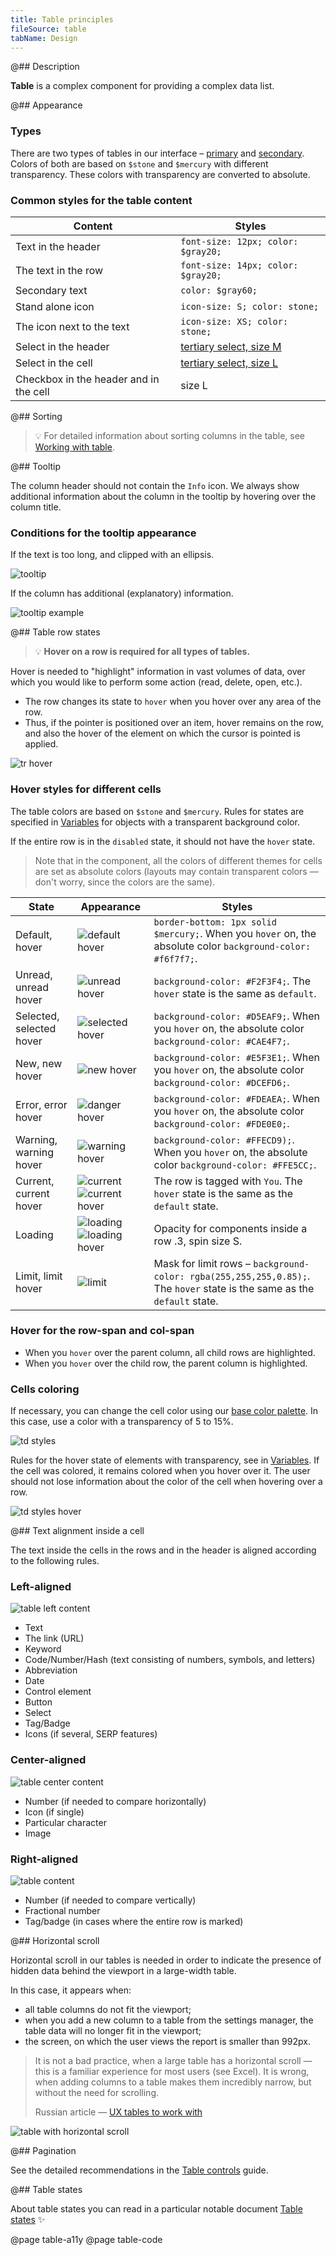 ```yaml
---
title: Table principles
fileSource: table
tabName: Design
---
```


@## Description

**Table** is a complex component for providing a complex data list.

@## Appearance

### Types

There are two types of tables in our interface – [primary](/table-group/table-primary/) and [secondary](/table-group/table-secondary/). Colors of both are based on `$stone` and `$mercury` with different transparency. These colors with transparency are converted to absolute.

### Common styles for the table content

| Content                                | Styles                                        |
| -------------------------------------- | --------------------------------------------- |
| Text in the header                     | `font-size: 12px; color: $gray20;`            |
| The text in the row                    | `font-size: 14px; color: $gray20;`            |
| Secondary text                         | `color: $gray60;`                             |
| Stand alone icon                       | `icon-size: S; color: stone;`                 |
| The icon next to the text              | `icon-size: XS; color: stone;`                |
| Select in the header                   | [tertiary select, size M](/components/select) |
| Select in the cell                     | [tertiary select, size L](/components/select) |
| Checkbox in the header and in the cell | size L                                        |

@## Sorting

> 💡 For detailed information about sorting columns in the table, see [Working with table](/table-group/table-controls/).

@## Tooltip

The column header should not contain the `Info` icon. We always show additional information about the column in the tooltip by hovering over the column title.

### Conditions for the tooltip appearance

If the text is too long, and clipped with an ellipsis.

![tooltip](static/tooltip-1.png)

If the column has additional (explanatory) information.

![tooltip example](static/tooltip-2.png)

@## Table row states

> 💡 **Hover on a row is required for all types of tables.**

Hover is needed to "highlight" information in vast volumes of data, over which you would like to perform some action (read, delete, open, etc.).

- The row changes its state to `hover` when you hover over any area of the row.
- Thus, if the pointer is positioned over an item, hover remains on the row, and also the hover of the element on which the cursor is pointed is applied.

![tr hover](static/tr-hover-all.png)

### Hover styles for different cells

The table colors are based on `$stone` and `$mercury`. Rules for states are specified in [Variables](/style/variables/) for objects with a transparent background color.

If the entire row is in the `disabled` state, it should not have the `hover` state.

> Note that in the component, all the colors of different themes for cells are set as absolute colors (layouts may contain transparent colors — don't worry, since the colors are the same).

| State                    | Appearance                                                                | Styles                                                                                                                   |
| ------------------------ | ------------------------------------------------------------------------- | ------------------------------------------------------------------------------------------------------------------------ |
| Default, hover           | ![default hover](static/default-hover.png)                                | `border-bottom: 1px solid $mercury;`. When you `hover` on, the absolute color `background-color: #f6f7f7;`.              |
| Unread, unread hover     | ![unread hover](static/unread-hover.png)                                  | `background-color: #F2F3F4;`. The `hover` state is the same as `default`.                                                |
| Selected, selected hover | ![selected hover](static/selected-hover.png)                              | `background-color: #D5EAF9;`. When you `hover` on, the absolute color `background-color: #CAE4F7;`.                      |
| New, new hover           | ![new hover](static/new-hover.png)                                        | `background-color: #E5F3E1;`. When you `hover` on, the absolute color `background-color: #DCEFD6;`.                      |
| Error, error hover       | ![danger hover](static/danger-hover.png)                                  | `background-color: #FDEAEA;`. When you `hover` on, the absolute color `background-color: #FDE0E0;`.                      |
| Warning, warning hover   | ![warning hover](static/warning-hover.png)                                | `background-color: #FFECD9);`. When you `hover` on, the absolute color `background-color: #FFE5CC;`.                     |
| Current, current hover   | ![current](static/current.png) ![current hover](static/current-hover.png) | The row is tagged with `You`. The `hover` state is the same as the `default` state.                                      |
| Loading                  | ![loading](static/loading.png) ![loading hover](static/loading-hover.png) | Opacity for components inside a row .3, spin size S.                                                                     |
| Limit, limit hover       | ![limit](static/limit.png)                                                | Mask for limit rows – `background-color: rgba(255,255,255,0.85);`. The `hover` state is the same as the `default` state. |

### Hover for the row-span and col-span

- When you `hover` over the parent column, all child rows are highlighted.
- When you `hover` over the child row, the parent column is highlighted.

### Cells coloring

If necessary, you can change the cell color using our [base color palette](/style/palette/). In this case, use a color with a transparency of 5 to 15%.

![td styles](static/td-style.png)

Rules for the hover state of elements with transparency, see in [Variables](/style/variables/). If the cell was colored, it remains colored when you hover over it. The user should not lose information about the color of the cell when hovering over a row.

![td styles hover](static/td-style-hover.png)

@## Text alignment inside a cell

The text inside the cells in the rows and in the header is aligned according to the following rules.

### Left-aligned

![table left content](static/table-left.png)

- Text
- The link (URL)
- Keyword
- Code/Number/Hash (text consisting of numbers, symbols, and letters)
- Abbreviation
- Date
- Control element
- Button
- Select
- Tag/Badge
- Icons (if several, SERP features)

### Center-aligned

![table center content](static/table-center.png)

- Number (if needed to compare horizontally)
- Icon (if single)
- Particular character
- Image

### Right-aligned

![table content](static/table-right.png)

- Number (if needed to compare vertically)
- Fractional number
- Tag/badge (in cases where the entire row is marked)

@## Horizontal scroll

Horizontal scroll in our tables is needed in order to indicate the presence of hidden data behind the viewport in a large-width table.

In this case, it appears when:

- all table columns do not fit the viewport;
- when you add a new column to a table from the settings manager, the table data will no longer fit in the viewport;
- the screen, on which the user views the report is smaller than 992px.

> It is not a bad practice, when a large table has a horizontal scroll — this is a familiar experience for most users (see Excel). It is wrong, when adding columns to a table makes them incredibly narrow, but without the need for scrolling.
>
> Russian article — [UX tables to work with](https://designpub.ru/ux-%D1%82%D0%B0%D0%B1%D0%BB%D0%B8%D1%86-%D1%81-%D0%BA%D0%BE%D1%82%D0%BE%D1%80%D1%8B%D0%BC%D0%B8-%D1%80%D0%B0%D0%B1%D0%BE%D1%82%D0%B0%D1%8E%D1%82-%D1%87%D0%B0%D1%81%D1%82%D1%8C-1-%D0%BF%D1%80%D0%BE%D1%81%D0%BC%D0%BE%D1%82%D1%80-%D0%B4%D0%B0%D0%BD%D0%BD%D1%8B%D1%85-5ea60df37f12)

![table with horizontal scroll](static/scroll-horizontal.png)

@## Pagination

See the detailed recommendations in the [Table controls](/table-group/table-controls/#acbb81) guide.

@## Table states

About table states you can read in a particular notable document [Table states](/table-group/table-states/) ✨

@page table-a11y
@page table-code
